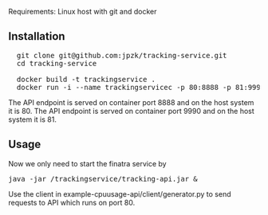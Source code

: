 Requirements: Linux host with git and docker

## Installation

<pre>
  git clone git@github.com:jpzk/tracking-service.git
  cd tracking-service 

  docker build -t trackingservice .
  docker run -i --name trackingservicec -p 80:8888 -p 81:9990 -t trackingservice "/bin/bash"
</pre>

The API endpoint is served on container port 8888 and on the host system it is 80.
The API endpoint is served on container port 9990 and on the host system it is 81.

## Usage

Now we only need to start the finatra service by

<pre>
java -jar /trackingservice/tracking-api.jar &
</pre>

Use the client in example-cpuusage-api/client/generator.py to send requests to API which runs on port 80.


